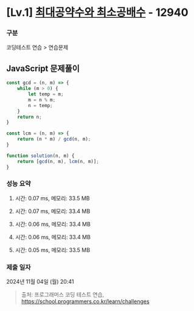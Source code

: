 # [Lv.1] [최대공약수와 최소공배수](https://school.programmers.co.kr/learn/courses/30/lessons/12940?language=javascript) - 12940 

### 구분

코딩테스트 연습 > 연습문제

## JavaScript 문제풀이

```js
const gcd = (n, m) => {
    while (m > 0) {
        let temp = m;
        m = n % m;
        n = temp;
    }
    return n;
}

const lcm = (n, m) => {
    return (n * m) / gcd(n, m);
}

function solution(n, m) {    
    return [gcd(n, m), lcm(n, m)];
}
```

### 성능 요약

1. 시간: 0.07 ms, 메모리: 33.5 MB

2. 시간: 0.07 ms, 메모리: 33.4 MB
3. 시간: 0.06 ms, 메모리: 33.4 MB
4. 시간: 0.06 ms, 메모리: 33.4 MB
5. 시간: 0.05 ms, 메모리: 33.5 MB

### 제출 일자

2024년 11월 04일 (월) 20:41

> 출처: 프로그래머스 코딩 테스트 연습, https://school.programmers.co.kr/learn/challenges